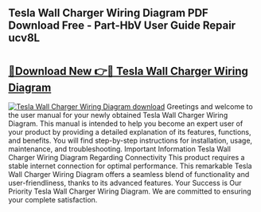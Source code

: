 ## Tesla Wall Charger Wiring Diagram PDF Download Free - Part-HbV User Guide Repair ucv8L

# <h2><a href="http://dftka88.blite.top/?on=Tesla+Wall+Charger+Wiring+Diagram">🔗Download New 👉🔴 Tesla Wall Charger Wiring Diagram</a></h2>

[![Tesla Wall Charger Wiring Diagram download](https://i.imgur.com/lujVjoI.png)](http://dftka88.blite.top/?on=Tesla+Wall+Charger+Wiring+Diagram)
Greetings and welcome to the user manual for your newly obtained Tesla Wall Charger Wiring Diagram. This manual is intended to help you become an expert user of your product by providing a detailed explanation of its features, functions, and benefits. You will find step-by-step instructions for installation, usage, maintenance, and troubleshooting. Important Information Tesla Wall Charger Wiring Diagram Regarding Connectivity This product requires a stable internet connection for optimal performance. This remarkable Tesla Wall Charger Wiring Diagram offers a seamless blend of functionality and user-friendliness, thanks to its advanced features. Your Success is Our Priority Tesla Wall Charger Wiring Diagram. We are committed to ensuring your complete satisfaction.
